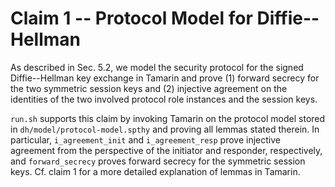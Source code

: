 # Claim 1 -- Protocol Model for Diffie--Hellman
As described in Sec. 5.2, we model the security protocol for the signed Diffie--Hellman key exchange in Tamarin and prove (1) forward secrecy for the two symmetric session keys and (2) injective agreement on the identities of the two involved protocol role instances and the session keys.

`run.sh` supports this claim by invoking Tamarin on the protocol model stored in `dh/model/protocol-model.spthy` and proving all lemmas stated therein.
In particular, `i_agreement_init` and `i_agreement_resp` prove injective agreement from the perspective of the initiator and responder, respectively, and `forward_secrecy` proves forward secrecy for the symmetric session keys.
Cf. claim 1 for a more detailed explanation of lemmas in Tamarin.
